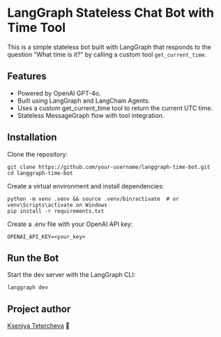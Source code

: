 # LangGraph Stateless Chat Bot with Time Tool
This is a simple stateless bot built with LangGraph that responds to the question “What time is it?” by calling a custom tool `get_current_time`.

## Features
- Powered by OpenAI GPT-4o.
- Built using LangGraph and LangChain Agents.
- Uses a custom get_current_time tool to return the current UTC time.
- Stateless MessageGraph flow with tool integration.

## Installation
Clone the repository:
```
git clone https://github.com/your-username/langgraph-time-bot.git
cd langgraph-time-bot
```

Create a virtual environment and install dependencies:
```
python -m venv .venv && source .venv/bin/activate  # or venv\Scripts\activate on Windows
pip install -r requirements.txt
```

Create a .env file with your OpenAI API key:
```
OPENAI_API_KEY=<your_key>
```

## Run the Bot
Start the dev server with the LangGraph CLI:
```
langgraph dev
```

## Project author
[Kseniya Tetercheva](https://github.com/GreenVibesOnly) 🌿

